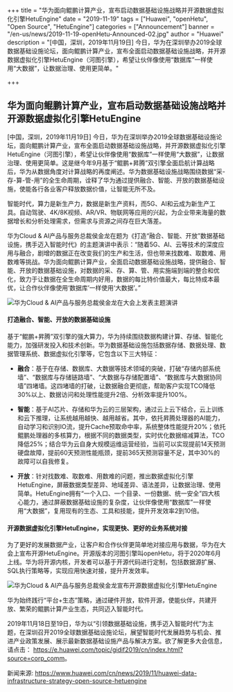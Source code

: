 +++
title = "华为面向鲲鹏计算产业，宣布启动数据基础设施战略并开源数据虚拟化引擎HetuEngine"
date = "2019-11-19"
tags = ["Huawei", "openHetu", "Open Source", "HetuEngine"]
categories = ["Announcement"]
banner = "/en-us/news/2019-11-19-openHetu-Announced-02.jpg"
author = "Huawei"
description = "[中国，深圳，2019年11月19日] 今日，华为在深圳举办2019全球数据基础设施论坛，面向鲲鹏计算产业，宣布全面启动数据基础设施战略，并开源数据虚拟化引擎HetuEngine（河图引擎），希望让伙伴像使用“数据库”一样使用“大数据”，让数据治理、使用更简单。"

+++

## 华为面向鲲鹏计算产业，宣布启动数据基础设施战略并开源数据虚拟化引擎HetuEngine

[中国，深圳，2019年11月19日] 今日，华为在深圳举办2019全球数据基础设施论坛，面向鲲鹏计算产业，宣布全面启动数据基础设施战略，并开源数据虚拟化引擎HetuEngine（河图引擎），希望让伙伴像使用“数据库”一样使用“大数据”，让数据治理、使用更简单。这是继今年9月基于“鲲鹏+昇腾”双引擎全面启航计算战略后，华为从数据角度对计算战略的再度阐述。华为数据基础设施战略围绕数据“采-存-算-管-用”的全生命周期，诠释了华为通过提供融合、智能、开放的数据基础设施，使能各行各业客户释放数据价值，让智能无所不及。

智能时代，算力是新生产力，数据是新生产资料，而5G、AI和云成为新生产工具。自动驾驶、4K/8K视频、AR/VR、物联网等应用的兴起，为企业带来海量的数据增长和分析处理需求，但需求与资源之间存在巨大落差。

华为Cloud & AI产品与服务总裁侯金龙在题为《打造“融合、智能、开放”数据基础设施，携手迈入智能时代》的主题演讲中表示：“随着5G、AI、云等技术的深度应用与融合，剧增的数据正在改变我们的生产和生活，但也带来找数难、取数难、用数难等挑战。华为面向鲲鹏计算产业，全面启动数据基础设施战略，提供融合、智能、开放的数据基础设施，对数据的采、存、算、管、用实施端到端的整合和优化，致力于让数据在全生命周期内好用，数据的每比特价值最大，每比特成本最优，让合作伙伴像使用‘数据库’一样使用‘大数据’。”

![华为Cloud & AI产品与服务总裁侯金龙在大会上发表主题演讲](<img src="/en-us/news/2019-11-19-openHetu-Announced-01.jpg" style="width:100%;">)

#### 打造融合、智能、开放的数据基础设施

基于“鲲鹏+昇腾”双引擎的强大算力，华为持续围绕数据构建计算、存储、智能化能力，加强研发投入和技术创新。华为数据基础设施包括数据存储、数据处理、数据管理系统、数据虚拟化引擎等，它包含以下三大特征：

- **融合**：基于在存储、数据库、大数据等技术领域的突破，打破“存储内部系统墙”、“数据库与存储链路墙”、“大数据与存储配置墙”、“数据库与大数据协同墙”四堵墙。这四堵墙的打破，让数据融合更彻底，帮助客户实现TCO降低30%以上、数据访问和处理性能提升2倍、分析效率提升100%。

- **智能**：基于AI芯片、存储和华为云的三层架构，通过云上云下结合，云上训练和云下推理，让系统越用越快、越用越省。其中，依托昇腾处理器的AI能力，自动学习和识别IO流，提升Cache预取命中率，系统整体性能提升20%；依托鲲鹏处理器的多核算力，根据不同的数据类型，实时优化数据缩减算法，TCO降低25%；结合华为云自身大规模运维运营经验，当前可以实现提前14天预测硬盘故障，提前60天预测性能瓶颈，提前365天预测容量不足，其中30%的故障可以自我修复。

- **开放**：针对找数难、取数难、用数难的问题，推出数据虚拟化引擎HetuEngine，屏蔽数据类型差异、地域差异、语法差异，让数据治理、使用简单。HetuEngine拥有“一个入口、一个目录、一份数据、统一安全”四大核心能力，通过屏蔽数据基础设施的复杂度，让伙伴像使用“数据库”一样使用“大数据”，复用现有的生态、工具和技能，提升开发效率2到10倍。


#### 开源数据虚拟化引擎HetuEngine，实现更快、更好的业务系统对接

为了更好的发展数据产业，让客户和合作伙伴更简单地对接应用与数据，华为在大会上宣布开源HetuEngine。开源版本的河图引擎叫openHetu，将于2020年6月上线。华为将开源内核，开发者可以基于开源代码进行定制，包括数据源扩展、SQL执行策略等，实现应用快速对接，提升开发效率。


![华为Cloud & AI产品与服务总裁侯金龙宣布开源数据虚拟化引擎HetuEngine](<img src="/en-us/news/2019-11-19-openHetu-Announced-02.jpg" style="width:100%;">)

华为始终践行“平台+生态”策略，通过硬件开放，软件开源，使能伙伴，共建开放、繁荣的鲲鹏计算产业生态，共同迈入智能时代。

2019年11月18日至19日，华为以“引领数据基础设施，携手迈入智能时代”为主题，在深圳召开2019全球数据基础设施论坛，展望智能时代发展趋势与机会、推进产业政策发展、展示最新数据基础设施产品与解决方案。欲了解更多大会信息，请点击： <https://e.huawei.com/topic/gidif2019/cn/index.html?source=corp_comm>。

新闻来源: <https://www.huawei.com/cn/news/2019/11/huawei-data-infrastructure-strategy-open-source-hetuengine>
